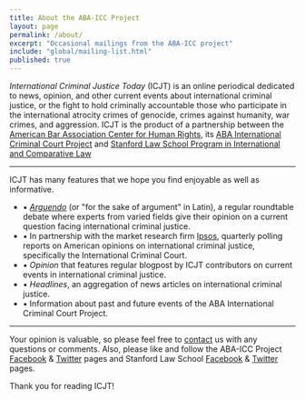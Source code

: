 ```yaml
---
title: About the ABA-ICC Project
layout: page
permalink: /about/
excerpt: "Occasional mailings from the ABA-ICC project"
include: "global/mailing-list.html"
published: true
---
```


*International Criminal Justice Today* (ICJT) is an online periodical dedicated to news, opinion, and other current events about international criminal justice, or the fight to hold criminally accountable those who participate in the international atrocity crimes of genocide, crimes against humanity, war crimes, and aggression. ICJT is the product of a partnership between the [American Bar Association Center for Human Rights](http://www.americanbar.org/groups/human_rights.html), its [ABA International Criminal Court Project](http://www.aba-icc.org) and [Stanford Law School Program in International and Comparative Law](https://www.law.stanford.edu/areas-of-interest/international-and-comparative-law)

---

ICJT has many features that we hope you find enjoyable as well as informative.


- ▪ [*Arguendo*](http://www.international-criminal-justice-today.org/arguendo/) (or "for 	 the sake of argument" in Latin), a regular roundtable debate where experts from 	  	  varied fields give their opinion on a current question facing international criminal 	   justice.
- ▪ In partnership with the market research firm [Ipsos](http://www.ipsos-na.com/),  	 	 quarterly polling reports on American opinions on international criminal justice, 		specifically the International Criminal Court.
- ▪ *Opinion* that features regular blogpost by ICJT contributors on current events in   	 international criminal justice.
- ▪ *Headlines*, an aggregation of news articles on international criminal justice.
- ▪ Information about past and future events of the ABA International Criminal Court 		Project.

---

Your opinion is valuable, so please feel free to [contact](http://www.aba-icc.org/the-aba-icc-project/contact/) us with any questions or comments. Also, please like and follow the ABA-ICC Project [Facebook](http://facebook.com/ABAICCProject) & [Twitter](http://twitter.com/ABAICCProject) pages and Stanford Law School [Facebook](https://www.facebook.com/StanfordLawSchool) & [Twitter](https://twitter.com/stanfordlaw) pages.


Thank you for reading ICJT!